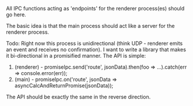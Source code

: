 All IPC functions acting as 'endpoints' for the renderer process(es) should go here.

The basic idea is that the main process should act like a server for the renderer process.

Todo: Right now this process is unidirectional (think UDP - renderer emits an event and receives no confirmation).
I want to write a library that makes it bi-directional in a promisified manner. The API is simple:

1. (renderer) - promiseIpc.send('route', jsonData).then(foo => ...).catch(err => console.error(err));
2. (main) - promiseIpc.on('route', jsonData => asyncCalcAndReturnPromise(jsonData));

The API should be exactly the same in the reverse direction.

